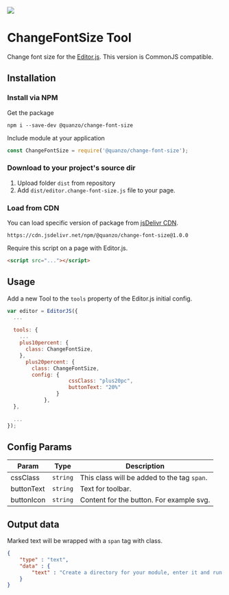 ![](https://badgen.net/badge/Editor.js/v2.0/blue)

# ChangeFontSize Tool

Change font size for the [Editor.js](https://ifmo.su/editor).
This version is CommonJS compatible.




## Installation

### Install via NPM

Get the package

```shell
npm i --save-dev @quanzo/change-font-size
```

Include module at your application

```javascript
const ChangeFontSize = require('@quanzo/change-font-size');
```

### Download to your project's source dir

1. Upload folder `dist` from repository
2. Add `dist/editor.change-font-size.js` file to your page.

### Load from CDN

You can load specific version of package from [jsDelivr CDN](https://www.jsdelivr.com/package/npm/@quanzo/change-font-size).

`https://cdn.jsdelivr.net/npm/@quanzo/change-font-size@1.0.0`

Require this script on a page with Editor.js.

```html
<script src="..."></script>
```

## Usage

Add a new Tool to the `tools` property of the Editor.js initial config.

```javascript
var editor = EditorJS({
  ...
  
  tools: {
    ...
    plus10percent: {
      class: ChangeFontSize,
    },
	  plus20percent: {
	    class: ChangeFontSize,
	    config: {
					cssClass: "plus20pc",
					buttonText: "20%"
				}
			},
  },
  
  ...
});
```

## Config Params

| Param     | Type     | Description      |
| --------- | -------- | -----------------|
| cssClass     | `string` | This class will be added to the tag `span`.  |
| buttonText   | `string` | Text for toolbar. |
| buttonIcon   | `string` | Content for the button. For example svg. |

## Output data

Marked text will be wrapped with a `span` tag with class.

```json
{
    "type" : "text",
    "data" : {
        "text" : "Create a directory for your module, enter it and run <span class=\"plus20pc\">npm init</span> command."
    }
}
```

